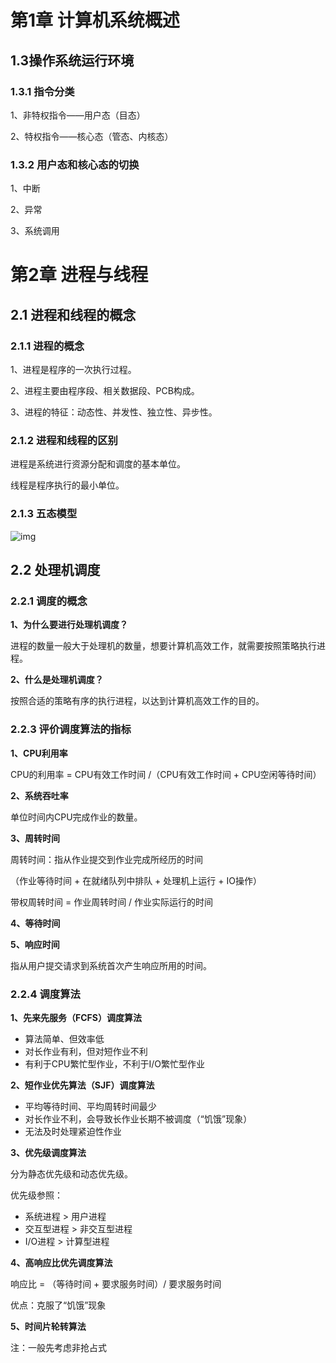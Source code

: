 # 第1章 计算机系统概述

## 1.3操作系统运行环境

### 1.3.1 指令分类

1、非特权指令——用户态（目态）

2、特权指令——核心态（管态、内核态）

### 1.3.2 用户态和核心态的切换

1、中断

2、异常

3、系统调用



# 第2章 进程与线程

## 2.1 进程和线程的概念

### 2.1.1 进程的概念

1、进程是程序的一次执行过程。

2、进程主要由程序段、相关数据段、PCB构成。

3、进程的特征：动态性、并发性、独立性、异步性。

### 2.1.2 进程和线程的区别

进程是系统进行资源分配和调度的基本单位。

线程是程序执行的最小单位。

### 2.1.3 五态模型

 ![img](https://img-blog.csdnimg.cn/20190706002405844.jpg?x-oss-process=image/watermark,type_ZmFuZ3poZW5naGVpdGk,shadow_10,text_aHR0cHM6Ly9ibG9nLmNzZG4ubmV0L3phbmRhXw==,size_16,color_FFFFFF,t_70) 



## 2.2 处理机调度

### 2.2.1 调度的概念

**1、为什么要进行处理机调度？**

进程的数量一般大于处理机的数量，想要计算机高效工作，就需要按照策略执行进程。

**2、什么是处理机调度？**

按照合适的策略有序的执行进程，以达到计算机高效工作的目的。



### 2.2.3 评价调度算法的指标

**1、CPU利用率**

CPU的利用率 = CPU有效工作时间 /（CPU有效工作时间 + CPU空闲等待时间）

**2、系统吞吐率**

单位时间内CPU完成作业的数量。

**3、周转时间**

周转时间：指从作业提交到作业完成所经历的时间

（作业等待时间 + 在就绪队列中排队 + 处理机上运行 + IO操作）

带权周转时间 = 作业周转时间 / 作业实际运行的时间

**4、等待时间**

**5、响应时间**

指从用户提交请求到系统首次产生响应所用的时间。



### 2.2.4 调度算法

**1、先来先服务（FCFS）调度算法**

- 算法简单、但效率低
- 对长作业有利，但对短作业不利
- 有利于CPU繁忙型作业，不利于I/O繁忙型作业

**2、短作业优先算法（SJF）调度算法**

- 平均等待时间、平均周转时间最少
- 对长作业不利，会导致长作业长期不被调度（“饥饿”现象）
- 无法及时处理紧迫性作业

**3、优先级调度算法**

分为静态优先级和动态优先级。

优先级参照：

- 系统进程 > 用户进程
- 交互型进程 > 非交互型进程
- I/O进程 > 计算型进程

**4、高响应比优先调度算法**

响应比 = （等待时间 + 要求服务时间）/ 要求服务时间

优点：克服了“饥饿”现象

**5、时间片轮转算法**



注：一般先考虑非抢占式











